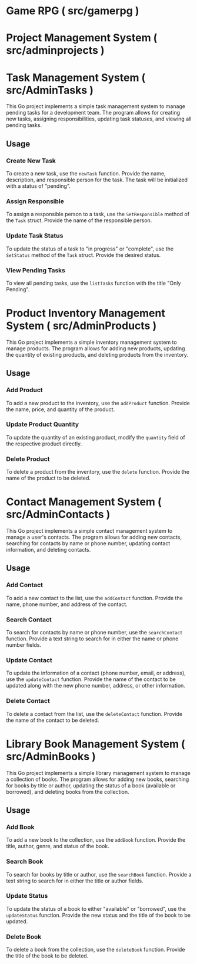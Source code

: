 # Game RPG ( src/gamerpg )

# Project Management System ( src/adminprojects )


# Task Management System ( src/AdminTasks )

This Go project implements a simple task management system to manage pending tasks for a development team. The program allows for creating new tasks, assigning responsibilities, updating task statuses, and viewing all pending tasks.

## Usage

### Create New Task
To create a new task, use the `newTask` function. Provide the name, description, and responsible person for the task. The task will be initialized with a status of "pending".

### Assign Responsible
To assign a responsible person to a task, use the `SetResponsible` method of the `Task` struct. Provide the name of the responsible person.

### Update Task Status
To update the status of a task to "in progress" or "complete", use the `SetStatus` method of the `Task` struct. Provide the desired status.

### View Pending Tasks
To view all pending tasks, use the `listTasks` function with the title "Only Pending".


# Product Inventory Management System ( src/AdminProducts )

This Go project implements a simple inventory management system to manage products. The program allows for adding new products, updating the quantity of existing products, and deleting products from the inventory.

## Usage

### Add Product
To add a new product to the inventory, use the `addProduct` function. Provide the name, price, and quantity of the product.

### Update Product Quantity
To update the quantity of an existing product, modify the `quantity` field of the respective product directly.

### Delete Product
To delete a product from the inventory, use the `delete` function. Provide the name of the product to be deleted.


# Contact Management System ( src/AdminContacts )

This Go project implements a simple contact management system to manage a user's contacts. The program allows for adding new contacts, searching for contacts by name or phone number, updating contact information, and deleting contacts.

## Usage

### Add Contact
To add a new contact to the list, use the `addContact` function. Provide the name, phone number, and address of the contact.

### Search Contact
To search for contacts by name or phone number, use the `searchContact` function. Provide a text string to search for in either the name or phone number fields.

### Update Contact
To update the information of a contact (phone number, email, or address), use the `updateContact` function. Provide the name of the contact to be updated along with the new phone number, address, or other information.

### Delete Contact
To delete a contact from the list, use the `deleteContact` function. Provide the name of the contact to be deleted.


# Library Book Management System ( src/AdminBooks )

This Go project implements a simple library management system to manage a collection of books. The program allows for adding new books, searching for books by title or author, updating the status of a book (available or borrowed), and deleting books from the collection.

## Usage

### Add Book
To add a new book to the collection, use the `addBook` function. Provide the title, author, genre, and status of the book.

### Search Book
To search for books by title or author, use the `searchBook` function. Provide a text string to search for in either the title or author fields.

### Update Status
To update the status of a book to either "available" or "borrowed", use the `updateStatus` function. Provide the new status and the title of the book to be updated.

### Delete Book
To delete a book from the collection, use the `deleteBook` function. Provide the title of the book to be deleted.

